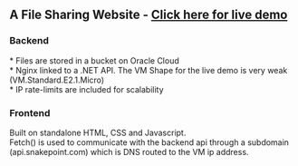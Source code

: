 <h2>A File Sharing Website - <a href="https://snakefile.com">Click here for live demo</a></h2>

<h3>Backend</h3>
* Files are stored in a bucket on Oracle Cloud
<br>
* Nginx linked to a .NET API. The VM Shape for the live demo is very weak (VM.Standard.E2.1.Micro)
<br>
* IP rate-limits are included for scalability
<h3>Frontend</h3>
Built on standalone HTML, CSS and Javascript.
<br>
Fetch() is used to communicate with the backend api through a subdomain (api.snakepoint.com) which is DNS routed to the VM ip address.

